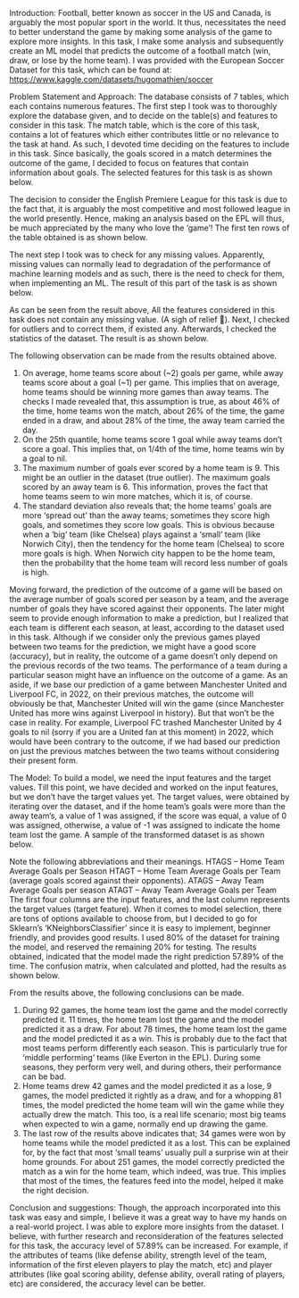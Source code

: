 
Introduction: 
Football, better known as soccer in the US and Canada, is arguably the most popular sport in the world. It thus, necessitates the need to better understand the game by making some analysis of the game to explore more insights. In this task, I make some analysis and subsequently create an ML model that predicts the outcome of a football match (win, draw, or lose by the home team).
I was provided with the European Soccer Dataset for this task, which can be found at: https://www.kaggle.com/datasets/hugomathien/soccer 

Problem Statement and Approach:
The database consists of 7 tables, which each contains numerous features. The first step I took was to thoroughly explore the database given, and to decide on the table(s) and features to consider in this task. The match table, which is the core of this task, contains a lot of features which either contributes little or no relevance to the task at hand. As such, I devoted time deciding on the features to include in this task. Since basically, the goals scored in a match determines the outcome of the game, I decided to focus on features that contain information about goals. 
The selected features for this task is as shown below.
 
The decision to consider the English Premiere League for this task is due to the fact that, it is arguably the most competitive and most followed league in the world presently. Hence, making an analysis based on the EPL will thus, be much appreciated by the many who love the ‘game’!
The first ten rows of the table obtained is as shown below.
 
The next step I took was to check for any missing values. Apparently, missing values can normally lead to degradation of the performance of machine learning models and as such, there is the need to check for them, when implementing an ML.
The result of this part of the task is as shown below.
 
As can be seen from the result above, All the features considered in this task does not contain any missing value. (A sigh of relief ). Next, I checked for outliers and to correct them, if existed any. 
Afterwards, I checked the statistics of the dataset. The result is as shown below.
 
The following observation can be made from the results obtained above.
1.	On average, home teams score about (~2) goals per game, while away teams score about a goal (~1) per game. This implies that on average, home teams should be winning more games than away teams. The checks I made revealed that, this assumption is true, as about 46% of the time, home teams won the match, about 26% of the time, the game ended in a draw, and about 28% of the time, the away team carried the day. 
2.	On the 25th quantile, home teams score 1 goal while away teams don’t score a goal. This implies that, on 1/4th of the time, home teams win by a goal to nil.
3.	The maximum number of goals ever scored by a home team is 9. This might be an outlier in the dataset (true outlier). The maximum goals scored by an away team is 6. This information, proves the fact that home teams seem to win more matches, which it is, of course.
4.	The standard deviation also reveals that; the home teams’ goals are more ‘spread out’ than the away teams; sometimes they score high goals, and sometimes they score low goals. This is obvious because when a ‘big’ team (like Chelsea) plays against a ‘small’ team (like Norwich City), then the tendency for the home team (Chelsea) to score more goals is high. When Norwich city happen to be the home team, then the probability that the home team will record less number of goals is high.

Moving forward, the prediction of the outcome of a game will be based on the average number of goals scored per season by a team, and the average number of goals they have scored against their opponents. The later might seem to provide enough information to make a prediction, but I realized that each team is different each season, at least, according to the dataset used in this task. Although if we consider only the previous games played between two teams for the prediction, we might have a good score (accuracy), but in reality, the outcome of a game doesn’t only depend on the previous records of the two teams. The performance of a team during a particular season might have an influence on the outcome of a game. As an aside, if we base our prediction of a game between Manchester United and Liverpool FC, in 2022, on their previous matches, the outcome will obviously be that, Manchester United will win the game (since Manchester United has more wins against Liverpool in history). But that won’t be the case in reality. For example, Liverpool FC trashed Manchester United by 4 goals to nil (sorry if you are a United fan at this moment) in 2022, which would have been contrary to the outcome, if we had based our prediction on just the previous matches between the two teams without considering their present form.

The Model:
To build a model, we need the input features and the target values. Till this point, we have decided and worked on the input features, but we don’t have the target values yet. The target values, were obtained by iterating over the dataset, and if the home team’s goals were more than the away team’s, a value of 1 was assigned, if the score was equal, a value of 0 was assigned, otherwise, a value of -1 was assigned to indicate the home team lost the game. 
A sample of the transformed dataset is as shown below.
 
Note the following abbreviations and their meanings.
HTAGS – Home Team Average Goals per Season
HTAGT – Home Team Average Goals per Team (average goals scored against their opponents).
ATAGS – Away Team Average Goals per season
ATAGT – Away Team Average Goals per Team
The first four columns are the input features, and the last column represents the target values (target feature). 
When it comes to model selection, there are tons of options available to choose from, but I decided to go for Sklearn’s ‘KNeighborsClassifier’ since it is easy to implement, beginner friendly, and provides good results.
I used 80% of the dataset for training the model, and reserved the remaining 20% for testing. The results obtained, indicated that the model made the right prediction 57.89% of the time.
The confusion matrix, when calculated and plotted, had the results as shown below.
 
From the results above, the following conclusions can be made.
1.	During 92 games, the home team lost the game and the model correctly predicted it. 11 times, the home team lost the game and the model predicted it as a draw. For about 78 times, the home team lost the game and the model predicted it as a win. This is probably due to the fact that most teams perform differently each season. This is particularly true for ‘middle performing’ teams (like Everton in the EPL). During some seasons, they perform very well, and during others, their performance can be bad.
2.	Home teams drew 42 games and the model predicted it as a lose, 9 games, the model predicted it rightly as a draw, and for a whopping 81 times, the model predicted the home team will win the game while they actually drew the match. This too, is a real life scenario; most big teams when expected to win a game, normally end up drawing the game.
3.	The last row of the results above indicates that; 34 games were won by home teams while the model predicted it as a lost. This can be explained for, by the fact that most ‘small teams’ usually pull a surprise win at their home grounds. For about 251 games, the model correctly predicted the match as a win for the home team, which indeed, was true. This implies that most of the times, the features feed into the model, helped it make the right decision.

Conclusion and suggestions:
Though, the approach incorporated into this task was easy and simple, I believe it was a great way to have my hands on a real-world project. I was able to explore more insights from the dataset.
I believe, with further research and reconsideration of the features selected for this task, the accuracy level of 57.89% can be increased. For example, if the attributes of teams (like defense ability, strength level of the team, information of the first eleven players to play the match, etc) and player attributes (like goal scoring ability, defense ability, overall rating of players, etc) are considered, the accuracy level can be better.   
